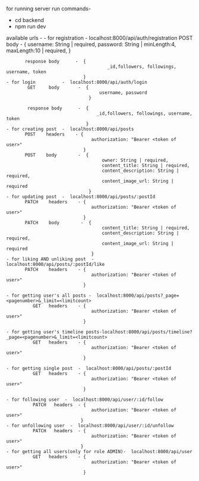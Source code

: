 for running server run commands-
 - cd backend
 - npm run dev

available urls -
    - for registration   - localhost:8000/api/auth/registration
           POST   body       -  {
                                       username: String | required,
                                       password: String | minLength:4, maxLength:10 | required,
                                  }

           response body      -  {
                                          _id,followers, followings, username, token
                                 }
    - for login          -  localhost:8000/api/auth/login
            GET     body       -  {
                                       username, password
                                   }

            response body      -  {
                                      _id,followers, followings, username, token
                                  }
    - for creating post  -  localhost:8000/api/posts
           POST    headers    - {
                                    authorization: "Bearer <token of user>"
                                 }
           POST    body        -  {
                                        owner: String | required,
                                        content_title: String | required,
                                        content_description: String | required,
                                        content_image_url: String | required
                                   }    
    - for updating post  -  localhost:8000/api/posts/:postId
           PATCH    headers    - {
                                    authorization: "Bearer <token of user>"
                                 }
           PATCH    body        -  {
                                        content_title: String | required,
                                        content_description: String | required,
                                        content_image_url: String | required
                                    }    
    - for liking AND unliking post  -  localhost:8000/api/posts/:postId/like
           PATCH    headers    - {
                                    authorization: "Bearer <token of user>"
                                 }

    - for getting user's all posts -  localhost:8000/api/posts?_page=<pagenumber>&_limit=<limitcount>
              GET   headers    - {
                                    authorization: "Bearer <token of user>"
                                 }

    - for getting user's timeline posts-localhost:8000/api/posts/timeline?_page=<pagenumber>&_limit=<limitcount>
              GET   headers    - {
                                    authorization: "Bearer <token of user>"
                                 }

    - for getting single post  -  localhost:8000/api/posts/:postId
              GET   headers    - {
                                    authorization: "Bearer <token of user>"
                                 }

    - for following user  -  localhost:8000/api/user/:id/follow
              PATCH   headers  - {
                                    authorization: "Bearer <token of user>"
                                }
    - for unfollowing user  -  localhost:8000/api/user/:id/unfollow
              PATCH   headers  - {
                                    authorization: "Bearer <token of user>"
                                }
    - for getting all users(only for role ADMIN)-  localhost:8000/api/user
              GET   headers    - {
                                    authorization: "Bearer <token of user>"
                                 }
